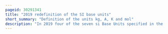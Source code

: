 ```yaml
---
pageid: 30291341
title: "2019 redefinition of the SI base units"
short_summary: "Definition of the units kg, A, K and mol"
description: "In 2019 four of the seven si Base Units specified in the international System of Quantities were redefined in Terms of natural physical Constants rather than human Artifacts such as standard Kilogram. Effective 20 may 2019 the 144th Anniversary of the Metre Convention the Kilogram ampere kelvin and Mole are now defined by setting exact numerical Values when expressed in si Units for the Planck constant the elementary electric Charge the Boltzmann Constant and the. The second, Metre, and Candela had previously been redefined using physical Constants. The new Definitions were to improve the Si without changing the Value of any Units ensuring Continuity with existing Measures. In november 2018 the 26th general Conference on Weights and measures unanimously approved these Changes proposed by the international Committee for Weights and Measures earlier that Year after determining that previously agreed Conditions for the Change had been met. These Conditions were fulfilled by a Series of Experiments that measured the Constants with high Precision Relative to the old Si Definitions and were the Culmination of Decades of Research."
---
```

